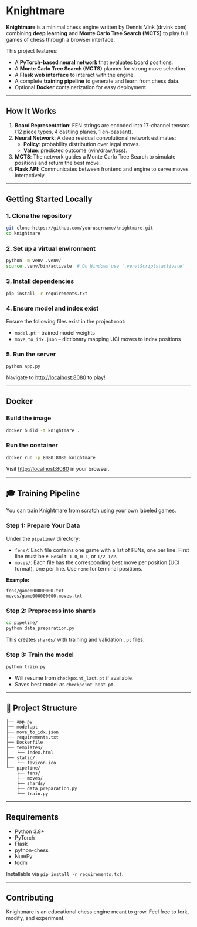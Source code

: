 # Knightmare

**Knightmare** is a minimal chess engine written by Dennis Vink (drvink.com) combining **deep learning** and **Monte Carlo Tree Search (MCTS)** to play full games of chess through a browser interface.

This project features:
- A **PyTorch-based neural network** that evaluates board positions.
- A **Monte Carlo Tree Search (MCTS)** planner for strong move selection.
- A **Flask web interface** to interact with the engine.
- A complete **training pipeline** to generate and learn from chess data.
- Optional **Docker** containerization for easy deployment.

---

## How It Works

1. **Board Representation**: FEN strings are encoded into 17-channel tensors (12 piece types, 4 castling planes, 1 en-passant).
2. **Neural Network**: A deep residual convolutional network estimates:
   - **Policy**: probability distribution over legal moves.
   - **Value**: predicted outcome (win/draw/loss).
3. **MCTS**: The network guides a Monte Carlo Tree Search to simulate positions and return the best move.
4. **Flask API**: Communicates between frontend and engine to serve moves interactively.

---

## Getting Started Locally

### 1. Clone the repository
```bash
git clone https://github.com/yourusername/knightmare.git
cd knightmare
```

### 2. Set up a virtual environment
```bash
python -m venv .venv/
source .venv/bin/activate  # On Windows use `.venv\Scripts\activate`
```

### 3. Install dependencies
```bash
pip install -r requirements.txt
```

### 4. Ensure model and index exist
Ensure the following files exist in the project root:
- `model.pt` – trained model weights
- `move_to_idx.json` – dictionary mapping UCI moves to index positions

### 5. Run the server
```bash
python app.py
```

Navigate to [http://localhost:8080](http://localhost:8080) to play!

---

## Docker

### Build the image
```bash
docker build -t knightmare .
```

### Run the container
```bash
docker run -p 8080:8080 knightmare
```

Visit [http://localhost:8080](http://localhost:8080) in your browser.

---

## 🎓 Training Pipeline

You can train Knightmare from scratch using your own labeled games.

### Step 1: Prepare Your Data

Under the `pipeline/` directory:

- `fens/`: Each file contains one game with a list of FENs, one per line. First line must be `# Result 1-0`, `0-1`, or `1/2-1/2`.
- `moves/`: Each file has the corresponding best move per position (UCI format), one per line. Use `none` for terminal positions.

**Example:**
```
fens/game000000000.txt
moves/game000000000.moves.txt
```

### Step 2: Preprocess into shards
```bash
cd pipeline/
python data_preparation.py
```

This creates `shards/` with training and validation `.pt` files.

### Step 3: Train the model
```bash
python train.py
```

- Will resume from `checkpoint_last.pt` if available.
- Saves best model as `checkpoint_best.pt`.

---

## 📁 Project Structure

```
├── app.py
├── model.pt
├── move_to_idx.json
├── requirements.txt
├── Dockerfile
├── templates/
│   └── index.html
├── static/
│   └── favicon.ico
└── pipeline/
    ├── fens/
    ├── moves/
    ├── shards/
    ├── data_preparation.py
    └── train.py
```

---

## Requirements

- Python 3.8+
- PyTorch
- Flask
- python-chess
- NumPy
- tqdm

Installable via `pip install -r requirements.txt`.

---

## Contributing

Knightmare is an educational chess engine meant to grow. Feel free to fork, modify, and experiment.
